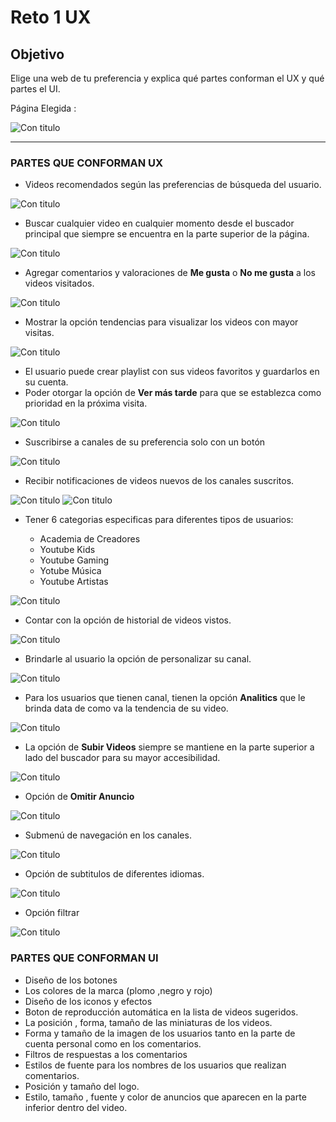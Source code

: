 # Reto 1 UX 

## Objetivo
Elige una web de tu preferencia y explica qué partes conforman el UX y qué partes el UI.

Página Elegida :

![Con titulo](assets/docs/logo.jpg "titulo")

--- 
### PARTES QUE CONFORMAN UX
* Videos recomendados según las preferencias de búsqueda del usuario.

![Con titulo](assets/docs/sugerencia.jpg "titulo")

* Buscar cualquier video en cualquier momento desde el buscador principal que siempre se encuentra en la parte superior de la página.

![Con titulo](assets/docs/nav.jpg "titulo")

* Agregar comentarios y valoraciones de **Me gusta** o **No me gusta** a los videos visitados.

![Con titulo](assets/docs/comentarios.jpg "titulo")
* Mostrar la opción tendencias para visualizar los videos con mayor visitas.

![Con titulo](assets/docs/tendencia.jpg "titulo")
* El usuario puede crear playlist con sus videos favoritos y guardarlos en su cuenta.
* Poder otorgar la opción de **Ver más tarde** para que se establezca como prioridad en la próxima visita.

![Con titulo](assets/docs/añadirlista.jpg "titulo")
* Suscribirse a canales de su preferencia solo con un botón

![Con titulo](assets/docs/suscribirse.jpg "titulo")

* Recibir notificaciones de videos nuevos de los canales suscritos.

![Con titulo](assets/docs/notificaciones.jpg "titulo")
![Con titulo](assets/docs/notificaciones2.jpg "titulo")
* Tener 6 categorias especificas para diferentes tipos de usuarios:
    
    * Academia de Creadores
    * Youtube Kids
    * Youtube Gaming 
    * Yotube Música
    * Youtube Artistas


![Con titulo](assets/docs/categorias.jpg "titulo")
* Contar con la opción de  historial de videos vistos.

![Con titulo](assets/docs/historial.jpg "titulo")
* Brindarle al usuario la opción de personalizar su canal.

![Con titulo](assets/docs/personalizar.jpg "titulo")

* Para los usuarios que tienen canal, tienen la opción **Analitics**  que le brinda data de como va la tendencia de su video.

![Con titulo](assets/docs/analiticas.jpg "titulo")
* La opción de **Subir Videos** siempre se mantiene en la parte superior a lado del buscador para su mayor accesibilidad.

![Con titulo](assets/docs/subir.jpg "titulo")
* Opción de **Omitir Anuncio**

![Con titulo](assets/docs/omitir.jpg "titulo")
* Submenú de navegación en los canales.

![Con titulo](assets/docs/submenu.jpg "titulo")
* Opción de subtitulos de diferentes idiomas.

![Con titulo](assets/docs/subtitulos.jpg "titulo")
* Opción filtrar 

![Con titulo](assets/docs/filtro.jpg "titulo")

### PARTES QUE CONFORMAN UI

* Diseño de los botones
* Los colores de la marca (plomo ,negro y rojo)
* Diseño de los iconos y efectos 
* Boton de reproducción automática en la lista de videos sugeridos.
* La posición , forma, tamaño de las miniaturas de los videos.
* Forma y tamaño de la imagen de los usuarios tanto en la parte de cuenta personal como en los comentarios.
* Filtros de respuestas a los comentarios 
* Estilos de fuente para los nombres de los usuarios que realizan comentarios.
* Posición y tamaño del logo.
* Estilo, tamaño , fuente y color de anuncios que aparecen en la parte inferior dentro del video.
